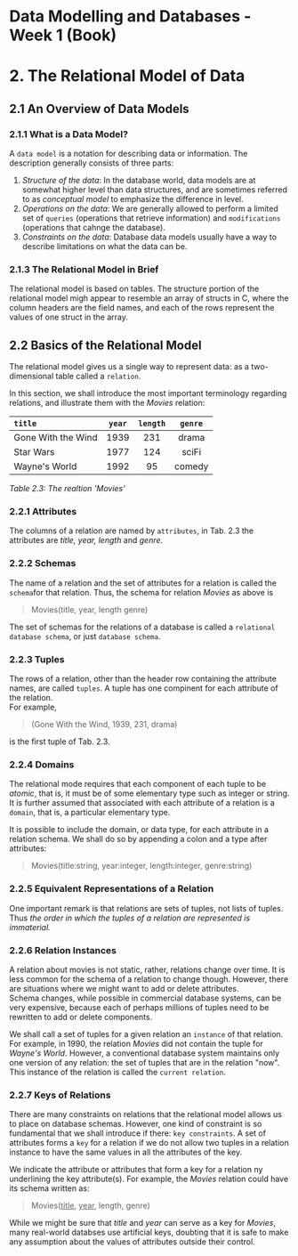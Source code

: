 # Data Modelling and Databases - Week 1 (Book)
# 2. The Relational Model of Data
## 2.1 An Overview of Data Models
### 2.1.1 What is a Data Model?
A `data model` is a notation for describing data or information. The description generally consists of three parts:
1. *Structure of the data*: In the database world, data models are at somewhat higher level than data structures, and are sometimes referred to as *conceptual model* to emphasize the difference in level.
2. *Operations on the data*: We are generally allowed to perform a limited set of `queries` (operations that retrieve information) and `modifications` (operations that cahnge the database).
3. *Constraints on the data*: Database data models usually have a way to describe limitations on what the data can be.

### 2.1.3 The Relational Model in Brief
The relational model is based on tables. The structure portion of the relational model migh appear to resemble an array of structs in C, where the column headers are the field names, and each of the rows represent the values of one struct in the array.

## 2.2 Basics of the Relational Model
The relational model gives us a single way to represent data: as a two-dimensional table called a `relation`.

In this section, we shall introduce the most important terminology regarding relations, and illustrate them with the *Movies* relation:

| `title`            | `year` | `length` | `genre` |
| :----------------- | :----: | :------: | :-----: |
| Gone With the Wind | 1939   | 231      | drama   |
| Star Wars          | 1977   | 124      | sciFi   |
| Wayne's World      | 1992   | 95       | comedy  |

*Table 2.3: The realtion 'Movies'*

### 2.2.1 Attributes
The columns of a relation are named by `attributes`, in Tab. 2.3 the attributes are *title, year, length* and *genre*.

### 2.2.2 Schemas
The name of a relation and the set of attributes for a relation is called the `schema`for that relation. Thus, the schema for relation *Movies* as above is

> Movies(title, year, length genre)

The set of schemas for the relations of a database is called a `relational database schema`, or just `database schema`.

### 2.2.3 Tuples
The rows of a relation, other than the header row containing the attribute names, are called `tuples`. A tuple has one compinent for each attribute of the relation. <br>
For example,

> (Gone With the Wind, 1939, 231, drama)

is the first tuple of Tab. 2.3.

### 2.2.4 Domains
The relational mode requires that each component of each tuple to be *atomic*, that is, it must be of some elementary type such as integer or string. <br>
It is further assumed that associated with each attribute of a relation is a `domain`, that is, a particular elementary type.

It is possible to include the domain, or data type, for each attribute in a relation schema. We shall do so by appending a colon and a type after attributes:

> Movies(title:string, year:integer, length:integer, genre:string)

### 2.2.5 Equivalent Representations of a Relation
One important remark is that relations are sets of tuples, not lists of tuples. Thus *the order in which the tuples of a relation are represented is immaterial.*

### 2.2.6 Relation Instances
A relation about movies is not static, rather, relations change over time. It is less common for the schema of a relation to change though. However, there are situations where we might want to add or delete attributes. <br>
Schema changes, while possible in commercial database systems, can be very expensive, because each of perhaps millions of tuples need to be rewritten to add or delete components.

We shall call a set of tuples for a given relation an `instance` of that relation. For example, in 1990, the relation *Movies* did not contain the tuple for *Wayne's World*. However, a conventional database system maintains only one version of any relation: the set of tuples that are in the relation "now". This instance of the relation is called the `current relation`.

### 2.2.7 Keys of Relations
There are many constraints on relations that the relational model allows us to place on database schemas. However, one kind of constraint is so fundamental that we shall introduce if there: `key constraints`. A set of attributes forms a `key` for a relation if we do not allow two tuples in a relation instance to have the same values in all the attributes of the key.

We indicate the attribute or attributes that form a key for a relation ny underlining the key attribute(s). For example, the *Movies* relation could have its schema written as:

> Movies(<ins>title</ins>, <ins>year</ins>, length, genre)

While we might be sure that *title* and *year* can serve as a key for *Movies*, many real-world databses use artificial keys, doubting that it is safe to make any assumption about the values of attributes outside their control.
